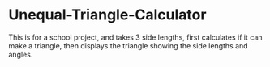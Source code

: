 # Unequal-Triangle-Calculator
This is for a school project, and takes 3 side lengths, first calculates if it can make a triangle, then displays the triangle showing the side lengths and angles.
